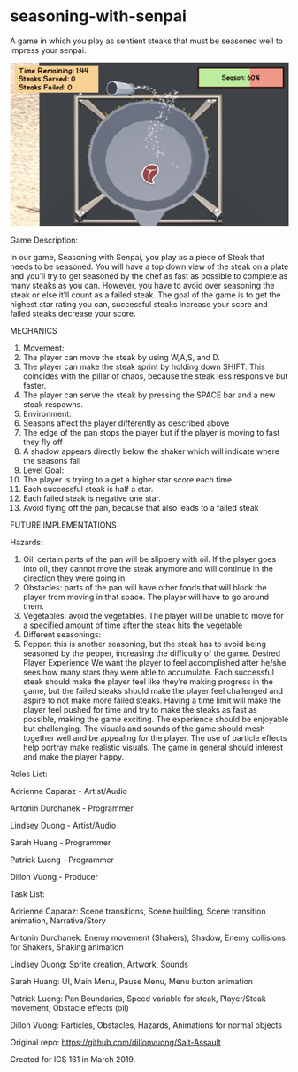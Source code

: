 # seasoning-with-senpai
A game in which you play as sentient steaks that must be seasoned well to impress your senpai.

![game screenshot](https://raw.githubusercontent.com/mezzofarte/seasoning-with-senpai/master/seasoning-with-senpai/Assets/screenshot.png)

Game Description:

In our game, Seasoning with Senpai, you play as a piece of Steak that needs to be seasoned.
You will have a top down view of the steak on a plate and you’ll try to get seasoned by the chef
as fast as possible to complete as many steaks as you can. However, you have to avoid over
seasoning the steak or else it’ll count as a failed steak. The goal of the game is to get the
highest star rating you can, successful steaks increase your score and failed steaks decrease
your score.

MECHANICS

1. Movement:
1. The player can move the steak by using W,A,S, and D.
2. The player can make the steak sprint by holding down SHIFT. This coincides with
the pillar of chaos, because the steak less responsive but faster.
3. The player can serve the steak by pressing the SPACE bar and a new steak
respawns.
2. Environment:
1. Seasons affect the player differently as described above
2. The edge of the pan stops the player but if the player is moving to fast they fly off
3. A shadow appears directly below the shaker which will indicate where the
seasons fall
3. Level Goal:
1. The player is trying to a get a higher star score each time.
2. Each successful steak is half a star.
3. Each failed steak is negative one star.
4. Avoid flying off the pan, because that also leads to a failed steak

FUTURE IMPLEMENTATIONS

Hazards:
1. Oil: certain parts of the pan will be slippery with oil. If the player goes into oil,
they cannot move the steak anymore and will continue in the direction they were
going in.
2. Obstacles: parts of the pan will have other foods that will block the player from
moving in that space. The player will have to go around them.
3. Vegetables: avoid the vegetables. The player will be unable to move for a
specified amount of time after the steak hits the vegetable
2. Different seasonings:
1. Pepper: this is another seasoning, but the steak has to avoid being seasoned by
the pepper, increasing the difficulty of the game.
Desired Player Experience
We want the player to feel accomplished after he/she sees how many stars they were able to
accumulate. Each successful steak should make the player feel like they’re making progress in
the game, but the failed steaks should make the player feel challenged and aspire to not make
more failed steaks. Having a time limit will make the player feel pushed for time and try to make
the steaks as fast as possible, making the game exciting. The experience should be enjoyable
but challenging. The visuals and sounds of the game should mesh together well and be
appealing for the player. The use of particle effects help portray make realistic visuals. The
game in general should interest and make the player happy.

Roles List:

Adrienne Caparaz - Artist/Audio

Antonin Durchanek - Programmer

Lindsey Duong - Artist/Audio

Sarah Huang - Programmer

Patrick Luong - Programmer

Dillon Vuong - Producer

Task List:

Adrienne Caparaz: Scene transitions, Scene building, Scene transition animation, Narrative/Story

Antonin Durchanek: Enemy movement (Shakers), Shadow, Enemy collisions for Shakers, Shaking animation

Lindsey Duong: Sprite creation, Artwork, Sounds

Sarah Huang: UI, Main Menu, Pause Menu, Menu button animation

Patrick Luong: Pan Boundaries, Speed variable for steak, Player/Steak movement, Obstacle effects (oil)

Dillon Vuong: Particles, Obstacles, Hazards, Animations for normal objects

Original repo: https://github.com/dillonvuong/Salt-Assault

Created for ICS 161 in March 2019.
